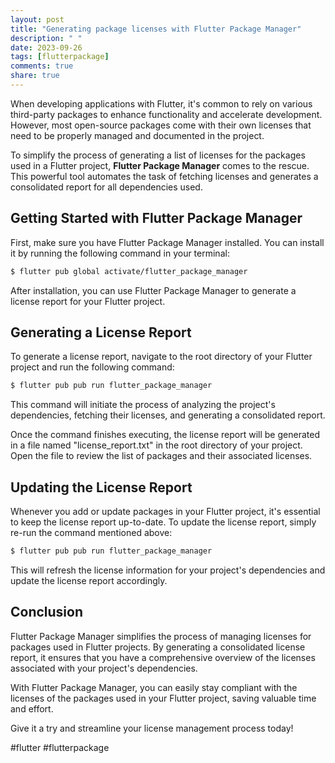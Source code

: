 ```yaml
---
layout: post
title: "Generating package licenses with Flutter Package Manager"
description: " "
date: 2023-09-26
tags: [flutterpackage]
comments: true
share: true
---
```


When developing applications with Flutter, it's common to rely on various third-party packages to enhance functionality and accelerate development. However, most open-source packages come with their own licenses that need to be properly managed and documented in the project.

To simplify the process of generating a list of licenses for the packages used in a Flutter project, **Flutter Package Manager** comes to the rescue. This powerful tool automates the task of fetching licenses and generates a consolidated report for all dependencies used.

## Getting Started with Flutter Package Manager

First, make sure you have Flutter Package Manager installed. You can install it by running the following command in your terminal:

```bash
$ flutter pub global activate/flutter_package_manager
```

After installation, you can use Flutter Package Manager to generate a license report for your Flutter project.

## Generating a License Report

To generate a license report, navigate to the root directory of your Flutter project and run the following command:

```bash
$ flutter pub pub run flutter_package_manager
```

This command will initiate the process of analyzing the project's dependencies, fetching their licenses, and generating a consolidated report.

Once the command finishes executing, the license report will be generated in a file named "license_report.txt" in the root directory of your project. Open the file to review the list of packages and their associated licenses.

## Updating the License Report

Whenever you add or update packages in your Flutter project, it's essential to keep the license report up-to-date. To update the license report, simply re-run the command mentioned above:

```bash
$ flutter pub pub run flutter_package_manager
```

This will refresh the license information for your project's dependencies and update the license report accordingly.

## Conclusion

Flutter Package Manager simplifies the process of managing licenses for packages used in Flutter projects. By generating a consolidated license report, it ensures that you have a comprehensive overview of the licenses associated with your project's dependencies.

With Flutter Package Manager, you can easily stay compliant with the licenses of the packages used in your Flutter project, saving valuable time and effort.

Give it a try and streamline your license management process today!

#flutter #flutterpackage
